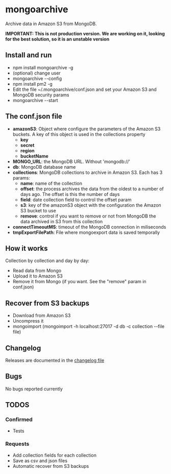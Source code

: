 # mongoarchive

Archive data in Amazon S3 from MongoDB. 

**IMPORTANT: This is not production version. We are working on it, looking for the best solution, so it is an unstable version**

## Install and run
- npm install mongoarchive -g
- (optional) change user
- mongoarchive --config
- npm install pm2 -g
- Edit the file ~/.mongoarchive/conf.json and set your Amazon S3 and MongoDB security params
- mongoarchive --start

## The conf.json file
* **amazonS3**: Object where configure the parameters of the Amazon S3 buckets. A key of this object is used in the collections property
    * **key**
    * **secret**
    * **region**
    * **bucketName** 
* **MONGO_URL**: the MongoDB URL. Without 'mongodb://'
* **db**: MongoDB database name
* **collections**: MongoDB collections to archive in Amazon S3. Each has 3 params:
    * **name**: name of the collection
    * **offset**: the process archives the data from the oldest to a number of days ago. The offset is this the number of days
    * **field**: date collection field to control the offset param
    * **s3**: key of the amazonS3 object with the configuration the Amazon S3 bucket to use
    * **remove**: control if you want to remove or not from MongoDB the data archived in S3 from this collection
* **connectTimeoutMS**: timeout of the MongoDB connection in miliseconds
* **tmpExportFilePath**: File where mongoexport data is saved temporally

## How it works 
Collection by collection and day by day:
- Read data from Mongo 
- Upload it to Amazon S3
- Remove it from Mongo (if you want. See the "remove" param in conf.json)

## Recover from S3 backups
- Download from Amazon S3
- Uncompress it
- mongoimport (mongoimport -h localhost:27017 -d db -c collection --file file)

## Changelog
Releases are documented in the [changelog file](./changelog.md)

## Bugs
No bugs reported currently

## TODOS
### Confirmed
- Tests
### Requests
- Add collection fields for each collection
- Save as csv and json files
- Automatic recover from S3 backups
